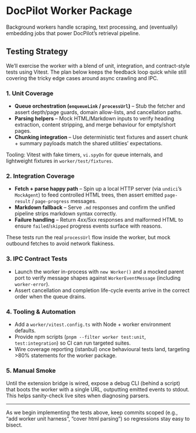 # DocPilot Worker Package

Background workers handle scraping, text processing, and (eventually) embedding jobs that power DocPilot’s retrieval pipeline.

## Testing Strategy

We’ll exercise the worker with a blend of unit, integration, and contract-style tests using Vitest. The plan below keeps the feedback loop quick while still covering the tricky edge cases around async crawling and IPC.

### 1. Unit Coverage

- **Queue orchestration (`enqueueLink` / `processUrl`)** – Stub the fetcher and assert depth/page guards, domain allow-lists, and cancellation paths.
- **Parsing helpers** – Mock HTML/Markdown inputs to verify heading extraction, content stripping, and merge behaviour for empty/short pages.
- **Chunking integration** – Use deterministic text fixtures and assert chunk + summary payloads match the shared utilities’ expectations.

Tooling: Vitest with fake timers, `vi.spyOn` for queue internals, and lightweight fixtures in `worker/test/fixtures`.

### 2. Integration Coverage

- **Fetch + parse happy path** – Spin up a local HTTP server (via `undici`’s `MockAgent`) to feed controlled HTML trees, then assert emitted `page-result` / `page-progress` messages.
- **Markdown fallback** – Serve `.md` responses and confirm the unified pipeline strips markdown syntax correctly.
- **Failure handling** – Return 4xx/5xx responses and malformed HTML to ensure `failed`/`skipped` progress events surface with reasons.

These tests run the real `processUrl` flow inside the worker, but mock outbound fetches to avoid network flakiness.

### 3. IPC Contract Tests

- Launch the worker in-process with `new Worker()` and a mocked parent port to verify message shapes against `WorkerEventMessage` (including `worker-error`).
- Assert cancellation and completion life-cycle events arrive in the correct order when the queue drains.

### 4. Tooling & Automation

- Add a `worker/vitest.config.ts` with Node + worker environment defaults.
- Provide npm scripts (`pnpm --filter worker test:unit`, `test:integration`) so CI can run targeted suites.
- Wire coverage reporting (istanbul) once behavioural tests land, targeting >80% statements for the worker package.

### 5. Manual Smoke

Until the extension bridge is wired, expose a debug CLI (behind a script) that boots the worker with a single URL, outputting emitted events to stdout. This helps sanity-check live sites when diagnosing parsers.

---

As we begin implementing the tests above, keep commits scoped (e.g., “add worker unit harness”, “cover html parsing”) so regressions stay easy to bisect.
